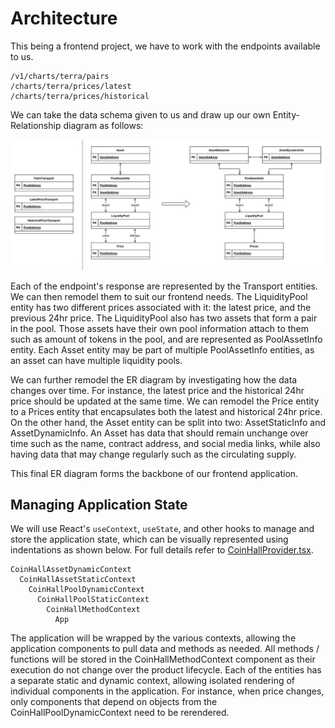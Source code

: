 # Architecture

This being a frontend project, we have to work with the endpoints available to us.

```
/v1/charts/terra/pairs
/charts/terra/prices/latest
/charts/terra/prices/historical
```

We can take the data schema given to us and draw up our own Entity-Relationship diagram as follows:

![Entity-Relationship Diagram](doc/erdiag.jpg)

Each of the endpoint's response are represented by the Transport entities. We can then remodel them to suit our frontend needs. The LiquidityPool entity has two different prices associated with it: the latest price, and the previous 24hr price. The LiquidityPool also has two assets that form a pair in the pool. Those assets have their own pool information attach to them such as amount of tokens in the pool, and are represented as PoolAssetInfo entity. Each Asset entity may be part of multiple PoolAssetInfo entities, as an asset can have multiple liquidity pools.

We can further remodel the ER diagram by investigating how the data changes over time. For instance, the latest price and the historical 24hr price should be updated at the same time. We can remodel the Price entity to a Prices entity that encapsulates both the latest and historical 24hr price. On the other hand, the Asset entity can be split into two: AssetStaticInfo and AssetDynamicInfo. An Asset has data that should remain unchange over time such as the name, contract address, and social media links, while also having data that may change regularly such as the circulating supply.

This final ER diagram forms the backbone of our frontend application.

## Managing Application State

We will use React's ```useContext```, ```useState```, and other hooks to manage and store the application state, which can be visually represented using indentations as shown below. For full details refer to [CoinHallProvider.tsx](src/contexts/CoinHallProvider.tsx).
```
CoinHallAssetDynamicContext
  CoinHallAssetStaticContext
    CoinHallPoolDynamicContext  
      CoinHallPoolStaticContext  
        CoinHallMethodContext
          App
```

The application will be wrapped by the various contexts, allowing the application components to pull data and methods as needed. All methods / functions will be stored in the CoinHallMethodContext component as their execution do not change over the product lifecycle. Each of the entities has a separate static and dynamic context, allowing isolated rendering of individual components in the application. For instance, when price changes, only components that depend on objects from the CoinHallPoolDynamicContext need to be rerendered.